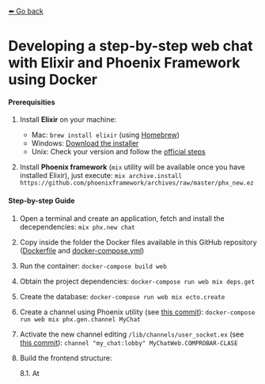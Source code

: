 [:arrow_left: Go back](README.md)

# Developing a step-by-step web chat with Elixir and Phoenix Framework using Docker

#### Prerequisities

1. Install **Elixir** on your machine:
    * Mac:  `brew install elixir` (using [Homebrew](https://brew.sh))
    * Windows: [Download the installer](https://repo.hex.pm/elixir-websetup.exe)
    * Unix: Check your version and follow the [official steps](https://elixir-lang.org/install.html#unix-and-unix-like)
     
2. Install **Phoenix framework** (`mix` utility will be available once you have installed Elixir), just execute: 
```mix archive.install https://github.com/phoenixframework/archives/raw/master/phx_new.ez```


#### Step-by-step Guide

1. Open a terminal and create an application, fetch and install the decependencies: `mix phx.new chat`

2. Copy inside the folder the Docker files available in this GitHub repository ([Dockerfile]() and [docker-compose.yml]())

3. Run the container: `docker-compose build web`

4. Obtain the project dependencies: `docker-compose run web mix deps.get`

5. Create the database: `docker-compose run web mix ecto.create`

6. Create a channel using Phoenix utility (see [this commit]()): `docker-compose run web mix phx.gen.channel MyChat`

7. Activate the new channel editing `/lib/channels/user_socket.ex` (see [this commit]()):
```channel "my_chat:lobby" MyChatWeb.COMPROBAR-CLASE```

8. Build the frontend structure:

    8.1. At 